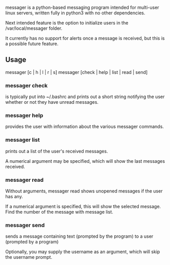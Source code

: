 messager is a python-based messaging program intended for multi-user linux servers, written fully in python3 with no other 
dependencies.

Next intended feature is the option to initialize users in the /var/local/messager folder.

It currently has no support for alerts once a message is received, but this is a possible future feature.

## Usage
messager [c | h | l | r | s]
messager [check | help | list | read | send]

### messager check
is typically put into ~/.bashrc and prints out a short string notifying the user whether or not they have unread messages.

### messager help
provides the user with information about the various messager commands.

### messager list
prints out a list of the user's received messages.

A numerical argument may be specified, which will show the last <number> messages received.

### messager read
Without arguments, messager read shows unopened messages if the user has any.

If a numerical argument is specified, this will show the selected message.
Find the number of the message with message list.

### messager send
sends a message containing text (prompted by the program) to a user (prompted by a program)

Optionally, you may supply the username as an argument, which will skip the username prompt.
